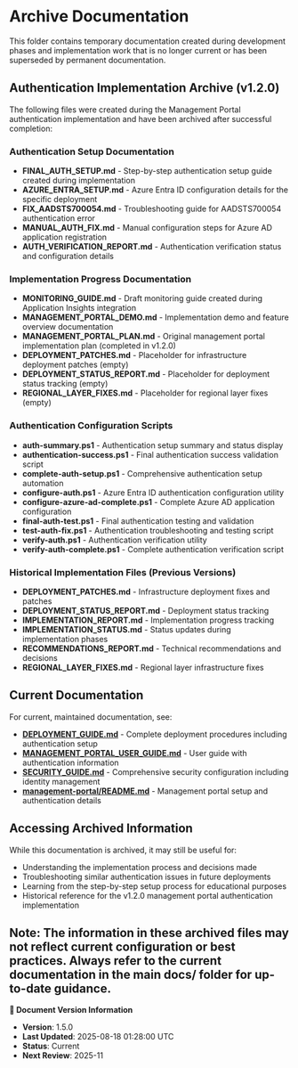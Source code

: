 # Archive Documentation

This folder contains temporary documentation created during development phases and implementation work that is no longer current or has been superseded by permanent documentation.

## Authentication Implementation Archive (v1.2.0)

The following files were created during the Management Portal authentication implementation and have been archived after successful completion:

### Authentication Setup Documentation

- **FINAL_AUTH_SETUP.md** - Step-by-step authentication setup guide created during implementation
- **AZURE_ENTRA_SETUP.md** - Azure Entra ID configuration details for the specific deployment
- **FIX_AADSTS700054.md** - Troubleshooting guide for AADSTS700054 authentication error
- **MANUAL_AUTH_FIX.md** - Manual configuration steps for Azure AD application registration
- **AUTH_VERIFICATION_REPORT.md** - Authentication verification status and configuration details

### Implementation Progress Documentation  

- **MONITORING_GUIDE.md** - Draft monitoring guide created during Application Insights integration
- **MANAGEMENT_PORTAL_DEMO.md** - Implementation demo and feature overview documentation
- **MANAGEMENT_PORTAL_PLAN.md** - Original management portal implementation plan (completed in v1.2.0)
- **DEPLOYMENT_PATCHES.md** - Placeholder for infrastructure deployment patches (empty)
- **DEPLOYMENT_STATUS_REPORT.md** - Placeholder for deployment status tracking (empty)
- **REGIONAL_LAYER_FIXES.md** - Placeholder for regional layer fixes (empty)

### Authentication Configuration Scripts

- **auth-summary.ps1** - Authentication setup summary and status display
- **authentication-success.ps1** - Final authentication success validation script
- **complete-auth-setup.ps1** - Comprehensive authentication setup automation
- **configure-auth.ps1** - Azure Entra ID authentication configuration utility
- **configure-azure-ad-complete.ps1** - Complete Azure AD application configuration
- **final-auth-test.ps1** - Final authentication testing and validation
- **test-auth-fix.ps1** - Authentication troubleshooting and testing script
- **verify-auth.ps1** - Authentication verification utility
- **verify-auth-complete.ps1** - Complete authentication verification script

### Historical Implementation Files (Previous Versions)

- **DEPLOYMENT_PATCHES.md** - Infrastructure deployment fixes and patches
- **DEPLOYMENT_STATUS_REPORT.md** - Deployment status tracking
- **IMPLEMENTATION_REPORT.md** - Implementation progress tracking
- **IMPLEMENTATION_STATUS.md** - Status updates during implementation phases
- **RECOMMENDATIONS_REPORT.md** - Technical recommendations and decisions
- **REGIONAL_LAYER_FIXES.md** - Regional layer infrastructure fixes

## Current Documentation

For current, maintained documentation, see:

- **[DEPLOYMENT_GUIDE.md](../DEPLOYMENT_GUIDE.md)** - Complete deployment procedures including authentication setup
- **[MANAGEMENT_PORTAL_USER_GUIDE.md](../MANAGEMENT_PORTAL_USER_GUIDE.md)** - User guide with authentication information
- **[SECURITY_GUIDE.md](../SECURITY_GUIDE.md)** - Comprehensive security configuration including identity management
- **[management-portal/README.md](../../management-portal/README.md)** - Management portal setup and authentication details

## Accessing Archived Information

While this documentation is archived, it may still be useful for:

- Understanding the implementation process and decisions made
- Troubleshooting similar authentication issues in future deployments
- Learning from the step-by-step setup process for educational purposes
- Historical reference for the v1.2.0 management portal authentication implementation

**Note**: The information in these archived files may not reflect current configuration or best practices. Always refer to the current documentation in the main docs/ folder for up-to-date guidance.
---

**📝 Document Version Information**
- **Version**: 1.5.0
- **Last Updated**: 2025-08-18 01:28:00 UTC  
- **Status**: Current
- **Next Review**: 2025-11